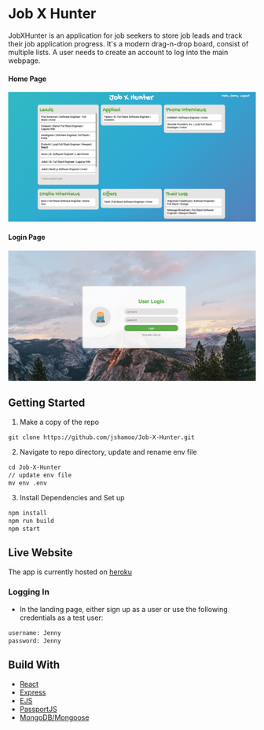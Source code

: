 # Job X Hunter
JobXHunter is an application for job seekers to store job leads and track their job application progress.
It's a modern drag-n-drop board, consist of multiple lists. A user needs to create an account to log into the main webpage.

#### Home Page
![Home Page Image](./README_IMG/main.png)

#### Login Page
![Login Page Image](./README_IMG/login.png)

## Getting Started
1. Make a copy of the repo
```
git clone https://github.com/jshamoo/Job-X-Hunter.git
```
2. Navigate to repo directory, update and rename env file
```
cd Job-X-Hunter
// update env file
mv env .env
```

3. Install Dependencies and Set up
```
npm install
npm run build
npm start
```

## Live Website
The app is currently hosted on [heroku](https://jobxhunter.herokuapp.com)

### Logging In
- In the landing page, either sign up as a user or use the following credentials as a test user:
```
username: Jenny
password: Jenny
```

## Build With
- [React](https://reactjs.org/docs/getting-started.html)
- [Express](https://expressjs.com/en/starter/installing.html)
- [EJS](https://ejs.co/#install)
- [PassportJS](http://www.passportjs.org/docs/)
- [MongoDB/Mongoose](https://mongoosejs.com/docs/index.html)
